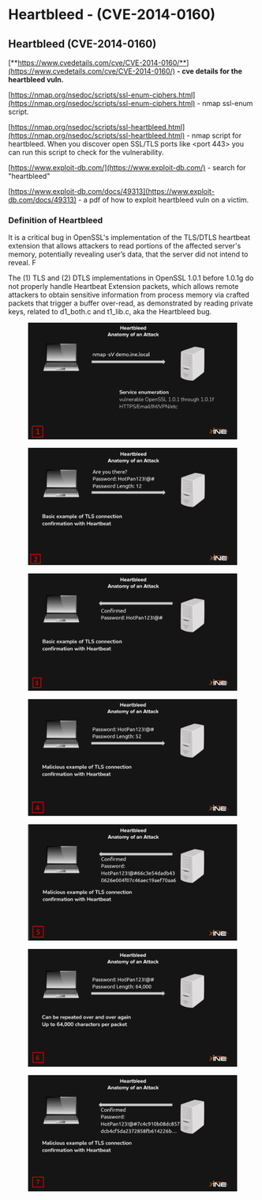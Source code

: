 # Heartbleed - (CVE-2014-0160)

## **Heartbleed (CVE-2014-0160)**

[**https://www.cvedetails.com/cve/CVE-2014-0160/**](https://www.cvedetails.com/cve/CVE-2014-0160/) **- cve details for the heartbleed vuln.**

[https://nmap.org/nsedoc/scripts/ssl-enum-ciphers.html](https://nmap.org/nsedoc/scripts/ssl-enum-ciphers.html) - nmap ssl-enum script.

[https://nmap.org/nsedoc/scripts/ssl-heartbleed.html](https://nmap.org/nsedoc/scripts/ssl-heartbleed.html)  - nmap script for heartbleed. When you discover open SSL/TLS ports like \<port 443> you can run this script to check for the vulnerability.

[https://www.exploit-db.com/](https://www.exploit-db.com/)  - search for "heartbleed"

[https://www.exploit-db.com/docs/49313](https://www.exploit-db.com/docs/49313)  - a pdf of how to exploit heartbleed vuln on a victim.

### Definition of Heartbleed

It is a critical bug in OpenSSL's implementation of the TLS/DTLS heartbeat extension that allows attackers to read portions of the affected server's memory, potentially revealing user’s data, that the server did not intend to reveal. F

The (1) TLS and (2) DTLS implementations in OpenSSL 1.0.1 before 1.0.1g do not properly handle Heartbeat Extension packets, which allows remote attackers to obtain sensitive information from process memory via crafted packets that trigger a buffer over-read, as demonstrated by reading private keys, related to d1\_both.c and t1\_lib.c, aka the Heartbleed bug.

<figure><img src="../../../.gitbook/assets/image (19).png" alt=""><figcaption></figcaption></figure>

<figure><img src="../../../.gitbook/assets/image (11).png" alt=""><figcaption></figcaption></figure>

<figure><img src="../../../.gitbook/assets/image (4).png" alt=""><figcaption></figcaption></figure>

<figure><img src="../../../.gitbook/assets/image (12).png" alt=""><figcaption></figcaption></figure>

<figure><img src="../../../.gitbook/assets/image (8).png" alt=""><figcaption></figcaption></figure>

<figure><img src="../../../.gitbook/assets/image (21).png" alt=""><figcaption></figcaption></figure>

<figure><img src="../../../.gitbook/assets/image (15).png" alt=""><figcaption></figcaption></figure>

